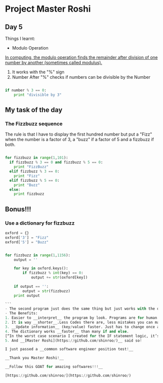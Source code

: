 # Project Master Roshi
## Day 5
Things I learnt:

- Modulo Operation

[In computing, the modulo operation finds the remainder after division of one number by another (sometimes called modulus).](https://en.wikipedia.org/wiki/Modulo_operation)

1. It works with the "%" sign
2. Number After "%" checks if numbers can be divisible by the Number
``` python

if number % 3 == 0:
	print "divisible by 3"

```
## My task of the day
### __The Fizzbuzz sequence__
The rule is that I have to display the first hundred number but put a "Fizz" when the number is a factor of 3, a "buzz" if a factor of 5 and a fizzbuzz if both.

``` python

for fizzbuzz in range(1,101):
  if fizzbuzz % 3 == 0 and fizzbuzz % 5 == 0:
    print "FizzBuzz"
  elif fizzbuzz % 3 == 0:
    print "Fizz"
  elif fizzbuzz % 5 == 0:
    print "Buzz"
  else:
    print fizzbuzz

```

## Bonus!!!
### Use a dictionary for fizzbuzz

~~~python
oxford = {}
oxford['3'] = "Fizz"
oxford['5'] = "Buzz"


for fizzbuzz in range(1,1156):
	output = ''

	for key in oxford.keys():
		if fizzbuzz % int(key) == 0:
			output += str(oxford[key])
	
	if output == '':
		output = str(fizzbuzz)
	print output

```
- The second program just does the same thing but just works with the dictionary instead of If and elses.
- The Benefits:
1. Easier to __interpret__ the program by look. Programs are for human!! So must be readable.
2. It is way __shorter__.Less Codes there are, less mistakes you can make.
3. __Update information__ (key/value) faster. Just has to change once at the dictionary.
4. The dictionary works __faster__ than many if and else. 
[“In the worst case scenario I created for the IF statement logic, it’s 18 times slower than the method using a dictionary.  We can do that again with more complex strings”]( http://scottlobdell.me/2014/05/time-efficiency-statements-vs-python-dictionaries/)
5. And __[Master Roshi](https://github.com/shinroo/)__ said so!

I just passed a __common software engineer position test!__

__Thank you Master Roshi!__

__Follow this GOAT for amazing softwares!!!__

[https://github.com/shinroo/](https://github.com/shinroo/)
 
